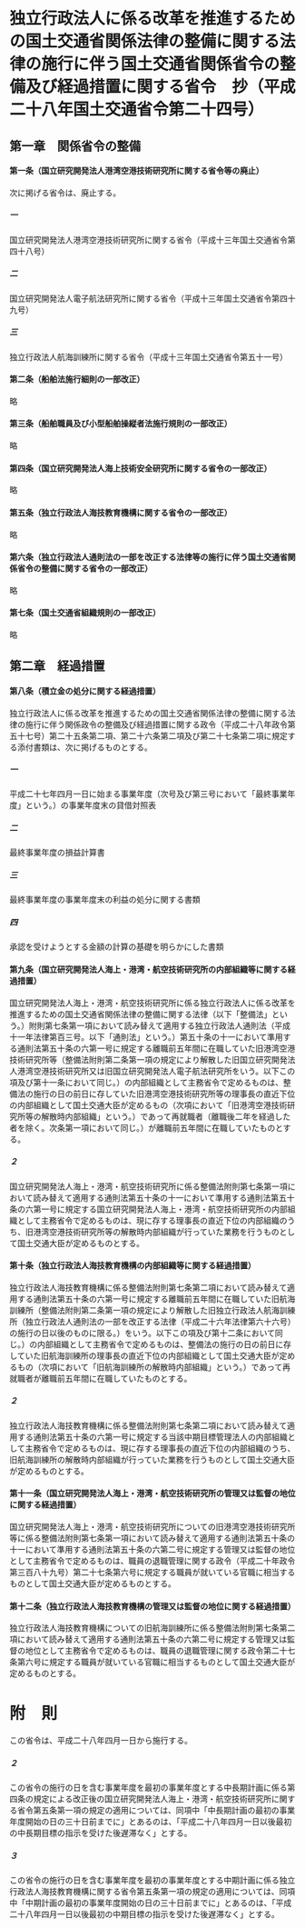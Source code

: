 # 独立行政法人に係る改革を推進するための国土交通省関係法律の整備に関する法律の施行に伴う国土交通省関係省令の整備及び経過措置に関する省令　抄（平成二十八年国土交通省令第二十四号）
## 第一章　関係省令の整備
#### 第一条（国立研究開発法人港湾空港技術研究所に関する省令等の廃止）
次に掲げる省令は、廃止する。
##### 一
国立研究開発法人港湾空港技術研究所に関する省令（平成十三年国土交通省令第四十八号）
##### 二
国立研究開発法人電子航法研究所に関する省令（平成十三年国土交通省令第四十九号）
##### 三
独立行政法人航海訓練所に関する省令（平成十三年国土交通省令第五十一号）
#### 第二条（船舶法施行細則の一部改正）
略
#### 第三条（船舶職員及び小型船舶操縦者法施行規則の一部改正）
略
#### 第四条（国立研究開発法人海上技術安全研究所に関する省令の一部改正）
略
#### 第五条（独立行政法人海技教育機構に関する省令の一部改正）
略
#### 第六条（独立行政法人通則法の一部を改正する法律等の施行に伴う国土交通省関係省令の整備に関する省令の一部改正）
略
#### 第七条（国土交通省組織規則の一部改正）
略
## 第二章　経過措置
#### 第八条（積立金の処分に関する経過措置）
独立行政法人に係る改革を推進するための国土交通省関係法律の整備に関する法律の施行に伴う関係政令の整備及び経過措置に関する政令（平成二十八年政令第五十七号）第二十五条第二項、第二十六条第二項及び第二十七条第二項に規定する添付書類は、次に掲げるものとする。
##### 一
平成二十七年四月一日に始まる事業年度（次号及び第三号において「最終事業年度」という。）の事業年度末の貸借対照表
##### 二
最終事業年度の損益計算書
##### 三
最終事業年度の事業年度末の利益の処分に関する書類
##### 四
承認を受けようとする金額の計算の基礎を明らかにした書類
#### 第九条（国立研究開発法人海上・港湾・航空技術研究所の内部組織等に関する経過措置）
国立研究開発法人海上・港湾・航空技術研究所に係る独立行政法人に係る改革を推進するための国土交通省関係法律の整備に関する法律（以下「整備法」という。）附則第七条第一項において読み替えて適用する独立行政法人通則法（平成十一年法律第百三号。以下「通則法」という。）第五十条の十一において準用する通則法第五十条の六第一号に規定する離職前五年間に在職していた旧港湾空港技術研究所等（整備法附則第二条第一項の規定により解散した旧国立研究開発法人港湾空港技術研究所又は旧国立研究開発法人電子航法研究所をいう。以下この項及び第十一条において同じ。）の内部組織として主務省令で定めるものは、整備法の施行の日の前日に存していた旧港湾空港技術研究所等の理事長の直近下位の内部組織として国土交通大臣が定めるもの（次項において「旧港湾空港技術研究所等の解散時内部組織」という。）であって再就職者（離職後二年を経過した者を除く。次条第一項において同じ。）が離職前五年間に在職していたものとする。
##### ２
国立研究開発法人海上・港湾・航空技術研究所に係る整備法附則第七条第一項において読み替えて適用する通則法第五十条の十一において準用する通則法第五十条の六第一号に規定する国立研究開発法人海上・港湾・航空技術研究所の内部組織として主務省令で定めるものは、現に存する理事長の直近下位の内部組織のうち、旧港湾空港技術研究所等の解散時内部組織が行っていた業務を行うものとして国土交通大臣が定めるものとする。
#### 第十条（独立行政法人海技教育機構の内部組織等に関する経過措置）
独立行政法人海技教育機構に係る整備法附則第七条第二項において読み替えて適用する通則法第五十条の六第一号に規定する離職前五年間に在職していた旧航海訓練所（整備法附則第二条第一項の規定により解散した旧独立行政法人航海訓練所（独立行政法人通則法の一部を改正する法律（平成二十六年法律第六十六号）の施行の日以後のものに限る。）をいう。以下この項及び第十二条において同じ。）の内部組織として主務省令で定めるものは、整備法の施行の日の前日に存していた旧航海訓練所の理事長の直近下位の内部組織として国土交通大臣が定めるもの（次項において「旧航海訓練所の解散時内部組織」という。）であって再就職者が離職前五年間に在職していたものとする。
##### ２
独立行政法人海技教育機構に係る整備法附則第七条第二項において読み替えて適用する通則法第五十条の六第一号に規定する当該中期目標管理法人の内部組織として主務省令で定めるものは、現に存する理事長の直近下位の内部組織のうち、旧航海訓練所の解散時内部組織が行っていた業務を行うものとして国土交通大臣が定めるものとする。
#### 第十一条（国立研究開発法人海上・港湾・航空技術研究所の管理又は監督の地位に関する経過措置）
国立研究開発法人海上・港湾・航空技術研究所についての旧港湾空港技術研究所等に係る整備法附則第七条第一項において読み替えて適用する通則法第五十条の十一において準用する通則法第五十条の六第二号に規定する管理又は監督の地位として主務省令で定めるものは、職員の退職管理に関する政令（平成二十年政令第三百八十九号）第二十七条第六号に規定する職員が就いている官職に相当するものとして国土交通大臣が定めるものとする。
#### 第十二条（独立行政法人海技教育機構の管理又は監督の地位に関する経過措置）
独立行政法人海技教育機構についての旧航海訓練所に係る整備法附則第七条第二項において読み替えて適用する通則法第五十条の六第二号に規定する管理又は監督の地位として主務省令で定めるものは、職員の退職管理に関する政令第二十七条第六号に規定する職員が就いている官職に相当するものとして国土交通大臣が定めるものとする。
# 附　則
この省令は、平成二十八年四月一日から施行する。
##### ２
この省令の施行の日を含む事業年度を最初の事業年度とする中長期計画に係る第四条の規定による改正後の国立研究開発法人海上・港湾・航空技術研究所に関する省令第五条第一項の規定の適用については、同項中「中長期計画の最初の事業年度開始の日の三十日前までに」とあるのは、「平成二十八年四月一日以後最初の中長期目標の指示を受けた後遅滞なく」とする。
##### ３
この省令の施行の日を含む事業年度を最初の事業年度とする中期計画に係る独立行政法人海技教育機構に関する省令第五条第一項の規定の適用については、同項中「中期計画の最初の事業年度開始の日の三十日前までに」とあるのは、「平成二十八年四月一日以後最初の中期目標の指示を受けた後遅滞なく」とする。
